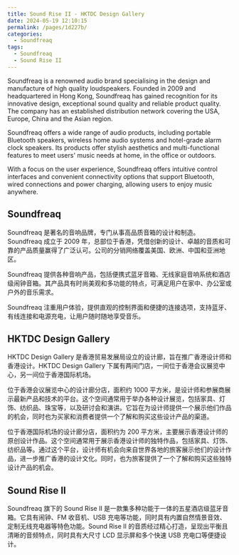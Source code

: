 ```yaml
---
title: Sound Rise II - HKTDC Design Gallery
date: 2024-05-19 12:10:15
permalink: /pages/1d227b/
categories: 
  - Soundfreaq
tags: 
  - Soundfreaq
  - Sound Rise II
---
```


Soundfreaq is a renowned audio brand specialising in the design and manufacture of high quality loudspeakers. Founded in 2009 and headquartered in Hong Kong, Soundfreaq has gained recognition for its innovative design, exceptional sound quality and reliable product quality. The company has an established distribution network covering the USA, Europe, China and the Asian region.

Soundfreaq offers a wide range of audio products, including portable Bluetooth speakers, wireless home audio systems and hotel-grade alarm clock speakers. Its products offer stylish aesthetics and multi-functional features to meet users' music needs at home, in the office or outdoors.

With a focus on the user experience, Soundfreaq offers intuitive control interfaces and convenient connectivity options that support Bluetooth, wired connections and power charging, allowing users to enjoy music anywhere.

## Soundfreaq

Soundfreaq 是著名的音响品牌，专门从事高品质音箱的设计和制造。Soundfreaq 成立于 2009 年，总部位于香港，凭借创新的设计、卓越的音质和可靠的产品质量赢得了广泛认可。公司的分销网络覆盖美国、欧洲、中国和亚洲地区。

Soundfreaq 提供各种音响产品，包括便携式蓝牙音箱、无线家庭音响系统和酒店级闹钟音箱。其产品具有时尚美观和多功能的特点，可满足用户在家中、办公室或户外的音乐需求。

Soundfreaq 注重用户体验，提供直观的控制界面和便捷的连接选项，支持蓝牙、有线连接和电源充电，让用户随时随地享受音乐。

## HKTDC Design Gallery

HKTDC Design Gallery 是香港贸易发展局设立的设计廊，旨在推广香港设计师和香港设计。HKTDC Design Gallery 下属有两间门店，一间位于香港会议展览中心，另一间位于香港国际机场。

位于香港会议展览中心的设计廊分店，面积约 1000 平方米，是设计师和参展商展示最新产品和技术的平台。这个空间通常用于举办各种设计展览，包括家具、灯饰、纺织品、珠宝等，以及研讨会和演讲。它旨在为设计师提供一个展示他们作品的机会，同时也为买家和消费者提供一个了解和购买这些设计产品的渠道。

位于香港国际机场的设计廊分店，面积约为 200 平方米，主要展示香港设计师的原创设计作品。这个空间通常用于展示香港设计师的独特作品，包括家具、灯饰、纺织品等。通过这个平台，设计师有机会向来自世界各地的旅客展示他们的设计作品，进一步推广香港的设计文化。同时，也为旅客提供了一个了解和购买这些独特设计产品的机会。

## Sound Rise II

Soundfreaq 旗下的 Sound Rise II 是一款集多种功能于一体的五星酒店级蓝牙音箱。它具有闹钟、FM 收音机、USB 充电等功能，同时具有内置自然情景音效、定制无线充电器等特色功能。Sound Rise II 的音质经过精心打造，呈现出平衡且清晰的音频特点，同时具有大尺寸 LCD 显示屏和多个快速 USB 充电口等便捷设计。
